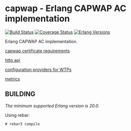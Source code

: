 capwap - Erlang CAPWAP AC implementation
========================================
[![Build Status][travis badge]][travis]
[![Coverage Status][coveralls badge]][coveralls]
[![Erlang Versions][erlang version badge]][travis]

Erlang CAPWAP AC implementation.

[capwap certificate requirements](docs/certificates.md)

[http api](docs/http_api.md)

[configuration providers for WTPs](docs/wtp_config_providers.md)

[metrics](docs/metrics.md)

BUILDING
--------

*The minimum supported Erlang version is 20.0.*

Using rebar:

    # rebar3 compile

<!-- Badges -->
[travis]: https://travis-ci.com/travelping/capwap
[travis badge]: https://img.shields.io/travis/com/travelping/capwap/master.svg?style=flat-square
[coveralls]: https://coveralls.io/github/travelping/capwap
[coveralls badge]: https://img.shields.io/coveralls/travelping/capwap/master.svg?style=flat-square
[erlang version badge]: https://img.shields.io/badge/erlang-R20.3%20to%2021.2-blue.svg?style=flat-square
